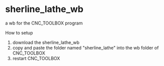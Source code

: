 # sherline_lathe_wb
a wb for the CNC_TOOLBOX program

How to setup
1. download the sherline_lathe_wb
2. copy and paste the folder named "sherline_lathe" into the wb folder of CNC_TOOLBOX
3. restart CNC_TOOLBOX
